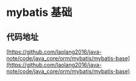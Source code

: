 # mybatis 基础


## 代码地址

[https://github.com/laolang2016/java-note/code/java_core/orm/mybatis/mybatis-base](https://github.com/laolang2016/java-note/code/java_core/orm/mybatis/mybatis-base)

